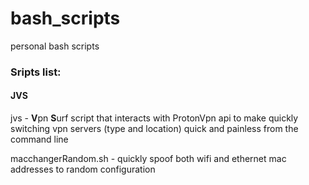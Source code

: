 # bash_scripts
personal bash scripts


### Sripts list:


#### JVS

jvs - **V**pn **S**urf
script that interacts with ProtonVpn api to make quickly switching vpn servers (type and location) quick and painless from the command line

macchangerRandom.sh - quickly spoof both wifi and ethernet mac addresses to random configuration







